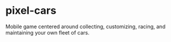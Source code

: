 # pixel-cars

Mobile game centered around collecting, customizing, racing, and maintaining your own fleet of cars.